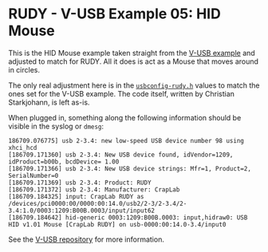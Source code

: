 # RUDY - V-USB Example 05: HID Mouse

This is the HID Mouse example taken straight from the [V-USB example](https://github.com/obdev/v-usb/tree/master/examples/hid-mouse) and adjusted to match for RUDY. All it does is act as a Mouse that moves around in circles.

The only real adjustment here is in the [`usbconfig-rudy.h`](usbconfig-rudy.h) values to match the ones set for the V-USB example. The code itself, written by Christian Starkjohann, is left as-is.

When plugged in, something along the following information should be visible in the syslog or `dmesg`:

```
186709.076775] usb 2-3.4: new low-speed USB device number 98 using xhci_hcd
[186709.171360] usb 2-3.4: New USB device found, idVendor=1209, idProduct=b00b, bcdDevice= 1.00
[186709.171366] usb 2-3.4: New USB device strings: Mfr=1, Product=2, SerialNumber=0
[186709.171369] usb 2-3.4: Product: RUDY
[186709.171372] usb 2-3.4: Manufacturer: CrapLab
[186709.184325] input: CrapLab RUDY as /devices/pci0000:00/0000:00:14.0/usb2/2-3/2-3.4/2-3.4:1.0/0003:1209:B00B.0003/input/input62
[186709.184642] hid-generic 0003:1209:B00B.0003: input,hidraw0: USB HID v1.01 Mouse [CrapLab RUDY] on usb-0000:00:14.0-3.4/input0
```

See the [V-USB repository](https://github.com/obdev/v-usb/tree/master/examples/hid-mouse) for more information.

